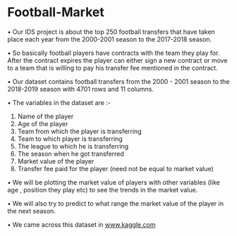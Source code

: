 # Football-Market


•	Our IDS project is about the top 250 football transfers that have taken place each year from the 2000-2001 season to the 2017-2018 season.

•	So basically football players have contracts with the team they play for. After the contract expires the player can either sign a new contract or  move to a team that is willing to pay his transfer fee mentioned in the contract.

•	Our dataset contains football transfers from the 2000 - 2001 season to the 2018-2019 season with  4701 rows and  11 columns.

•	The variables in the dataset are :-
1.	Name of the player
2.	Age of the player
3.	Team from which the player is transferring
4.	Team to which player is transferring
5.	The league to which he is transferring
6.	The season when he got transferred
7.	Market value of the player
8.	Transfer fee paid for the player (need not be equal to market value)


•	We will be plotting the market value of players with other variables (like age , position they play etc)  to see the trends in the market value.

•	We will also try to predict to what range the market value of the player in the next season.

•	We came across this dataset in www.kaggle.com


